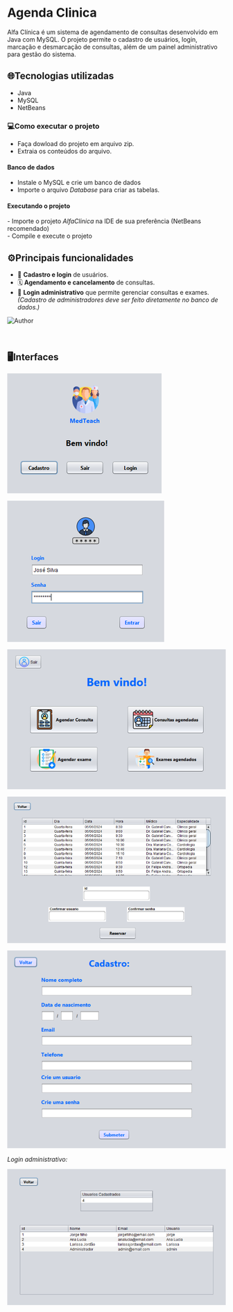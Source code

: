 # Agenda Clinica

Alfa Clínica é um sistema de agendamento de consultas desenvolvido em Java com MySQL.
O projeto permite o cadastro de usuários, login, marcação e desmarcação de consultas, além de um painel administrativo para gestão do sistema.
<br>

## 🌐Tecnologias utilizadas

- Java<br>
- MySQL<br>
- NetBeans<br>

### 💻Como executar o projeto
- Faça dowload do projeto em arquivo zip.<br>
- Extraia os conteúdos do arquivo.
#### Banco de dados
- Instale o MySQL e crie um banco de dados<br>
- Importe o arquivo <em>Database</em> para criar as tabelas.
<h4>Executando o projeto</h4>
- Importe o projeto <em>AlfaClinica</em> na IDE de sua preferência (NetBeans recomendado)<br>
- Compile e execute o projeto

## ⚙️Principais funcionalidades
- 📌 **Cadastro e login** de usuários.
- 🗓 **Agendamento e cancelamento** de consultas.
- 🔑 **Login administrativo** que permite gerenciar consultas e exames.  
  _(Cadastro de administradores deve ser feito diretamente no banco de dados.)_
  

![Author](https://img.shields.io/badge/Autor-Leticia%20Vaz-blue)

<br>

## 🖥️Interfaces

![Tela Inicial](Imagens/TelaInicial.png)

![Tela Login](Imagens/TelaLogin.png)

![Tela Principal](Imagens/TelaPrincipal.png)

![Tela agendar consulta](Imagens/AgendarConsulta.png)

![Cadastro](Imagens/Cadastro.png)

_Login administrativo:_

![Admin Cadastros](Imagens/AdminCadastros.png)
